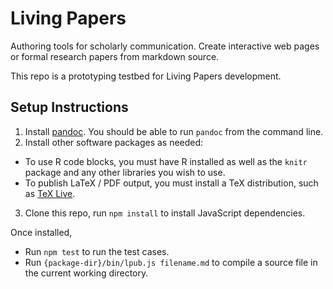 # Living Papers

Authoring tools for scholarly communication. Create interactive web pages or formal research papers from markdown source.

This repo is a prototyping testbed for Living Papers development.

## Setup Instructions

1. Install [pandoc](https://pandoc.org/installing.html). You should be able to run `pandoc` from the command line.
2. Install other software packages as needed:
  - To use R code blocks, you must have R installed as well as the `knitr` package and any other libraries you wish to use.
  - To publish LaTeX / PDF output, you must install a TeX distribution, such as [TeX Live](https://www.tug.org/texlive/).
3. Clone this repo, run `npm install` to install JavaScript dependencies.

Once installed,
- Run `npm test` to run the test cases.
- Run `{package-dir}/bin/lpub.js filename.md` to compile a source file in the current working directory.
